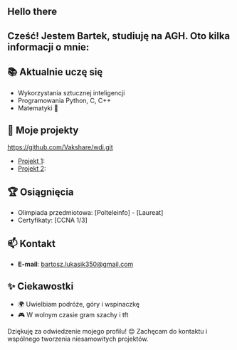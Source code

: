 ## Hello there

## Cześć! Jestem Bartek, studiuję na AGH. Oto kilka informacji o mnie:

## 📚 Aktualnie uczę się
- Wykorzystania sztucznej inteligencji
- Programowania Python, C, C++
- Matematyki 🤔

## 🌱 Moje projekty
https://github.com/Vakshare/wdi.git
- [Projekt 1](https://github.com/Vakshare/wdi.git):
- [Projekt 2](https://github.com/2024-2025-AGH-Wstep-do-Informatyki/Calculus-Survivor.git):

## 🏆 Osiągnięcia
- Olimpiada przedmiotowa: [Polteleinfo] - [Laureat]
- Certyfikaty: [CCNA 1/3]

## 📫 Kontakt
- **E-mail**: [bartosz.lukasik350@gmail.com](mailto:bartosz.lukasik350@gmailcom)

## ✨ Ciekawostki
- 🌍 Uwielbiam podróże, góry i wspinaczkę
- 🎮 W wolnym czasie gram szachy i tft

Dziękuję za odwiedzenie mojego profilu! 😊 Zachęcam do kontaktu i wspólnego tworzenia niesamowitych projektów.
